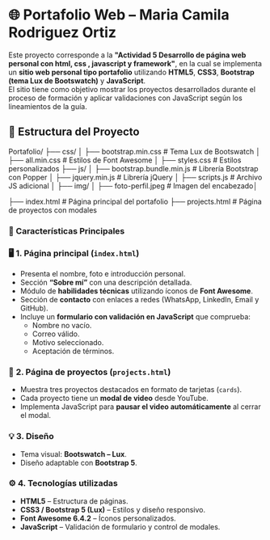 # 🌐 Portafolio Web – Maria Camila Rodriguez Ortiz

Este proyecto corresponde a la **"Actividad 5 Desarrollo de página web personal con html, css , javascript y framework"**, en la cual se implementa un **sitio web personal tipo portafolio** utilizando **HTML5**, **CSS3**, **Bootstrap (tema Lux de Bootswatch)** y **JavaScript**.  
El sitio tiene como objetivo mostrar los proyectos desarrollados durante el proceso de formación y aplicar validaciones con JavaScript según los lineamientos de la guía.

## 🧩 Estructura del Proyecto
Portafolio/
├── css/
│ ├── bootstrap.min.css # Tema Lux de Bootswatch
│ ├── all.min.css # Estilos de Font Awesome
│ ├── styles.css # Estilos personalizados
├── js/
│ ├── bootstrap.bundle.min.js # Librería Bootstrap con Popper
│ ├── jquery.min.js # Librería jQuery
│ ├── scripts.js # Archivo JS adicional 
│
├── img/
│ ├── foto-perfil.jpeg # Imagen del encabezado│

├── index.html # Página principal del portafolio
├── projects.html # Página de proyectos con modales
### 🎨 Características Principales

### 🖥️ **1. Página principal (`index.html`)**
- Presenta el nombre, foto e introducción personal.  
- Sección **“Sobre mí”** con una descripción detallada.  
- Módulo de **habilidades técnicas** utilizando íconos de **Font Awesome**.  
- Sección de **contacto** con enlaces a redes (WhatsApp, LinkedIn, Email y GitHub).  
- Incluye un **formulario con validación en JavaScript** que comprueba:
  - Nombre no vacío.  
  - Correo válido.  
  - Motivo seleccionado.  
  - Aceptación de términos.  

### 📁 **2. Página de proyectos (`projects.html`)**
- Muestra tres proyectos destacados en formato de tarjetas (`cards`).  
- Cada proyecto tiene un **modal de video** desde YouTube.  
- Implementa JavaScript para **pausar el video automáticamente** al cerrar el modal.  

### 💡 **3. Diseño**
- Tema visual: **Bootswatch – Lux**.  
- Diseño adaptable con **Bootstrap 5**.  

### ⚙️ **4. Tecnologías utilizadas**
- **HTML5** – Estructura de páginas.  
- **CSS3 / Bootstrap 5 (Lux)** – Estilos y diseño responsivo.  
- **Font Awesome 6.4.2** – Íconos personalizados.  
- **JavaScript** – Validación de formulario y control de modales.  
